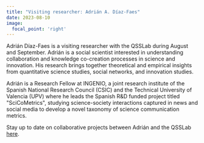```yaml
---
title: "Visiting researcher: Adrián A. Díaz-Faes"
date: 2023-08-10
image:
  focal_point: 'right'
---
```


Adrián Díaz-Faes is a visiting researcher with the QSSLab during August and September. Adrián is a social scientist interested in understanding collaboration and knowledge co-creation processes in science and innovation. His research brings together theoretical and empirical insights from quantitative science studies, social networks, and innovation studies.

Adrián is a Research Fellow at INGENIO, a joint research institute of the Spanish National Research Council (CSIC) and the Technical University of Valencia (UPV) where he leads the Spanish R&D funded project titled "SciCoMetrics", studying science-society interactions captured in news and social media to develop a novel taxonomy of science communication metrics.

Stay up to date on collaborative projects between Adrián and the QSSLab [here](https://www.qsslab.ca/project/).

<!--more-->
